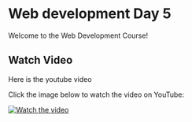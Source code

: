 # Web development Day 5

Welcome to the Web Development Course!

## Watch Video

Here is the youtube video

Click the image below to watch the video on YouTube:

[![Watch the video](https://img.youtube.com/vi/ySg2OMcbwK0/0.jpg)](https://youtu.be/ySg2OMcbwK0)
